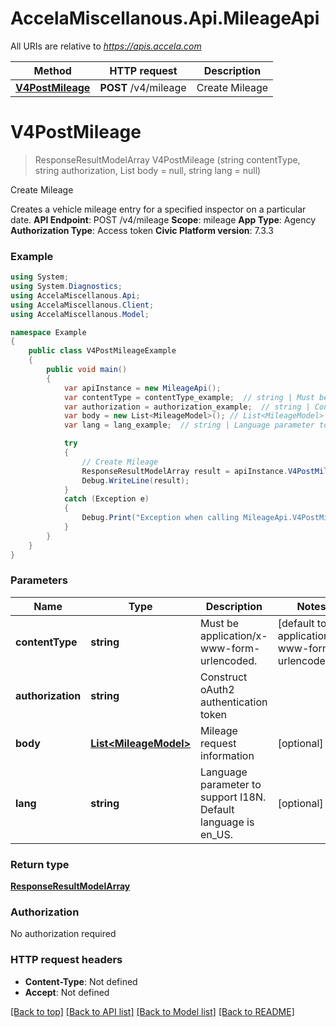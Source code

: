 # AccelaMiscellanous.Api.MileageApi

All URIs are relative to *https://apis.accela.com*

Method | HTTP request | Description
------------- | ------------- | -------------
[**V4PostMileage**](MileageApi.md#v4postmileage) | **POST** /v4/mileage | Create Mileage


<a name="v4postmileage"></a>
# **V4PostMileage**
> ResponseResultModelArray V4PostMileage (string contentType, string authorization, List<MileageModel> body = null, string lang = null)

Create Mileage

Creates a vehicle mileage entry for a specified inspector on a particular date. **API Endpoint**:  POST /v4/mileage  **Scope**:  mileage  **App Type**:  Agency  **Authorization Type**:  Access token  **Civic Platform version**: 7.3.3 

### Example
```csharp
using System;
using System.Diagnostics;
using AccelaMiscellanous.Api;
using AccelaMiscellanous.Client;
using AccelaMiscellanous.Model;

namespace Example
{
    public class V4PostMileageExample
    {
        public void main()
        {
            var apiInstance = new MileageApi();
            var contentType = contentType_example;  // string | Must be application/x-www-form-urlencoded. (default to application/x-www-form-urlencoded)
            var authorization = authorization_example;  // string | Construct oAuth2 authentication token
            var body = new List<MileageModel>(); // List<MileageModel> | Mileage request information (optional) 
            var lang = lang_example;  // string | Language parameter to support I18N. Default language is en_US. (optional) 

            try
            {
                // Create Mileage
                ResponseResultModelArray result = apiInstance.V4PostMileage(contentType, authorization, body, lang);
                Debug.WriteLine(result);
            }
            catch (Exception e)
            {
                Debug.Print("Exception when calling MileageApi.V4PostMileage: " + e.Message );
            }
        }
    }
}
```

### Parameters

Name | Type | Description  | Notes
------------- | ------------- | ------------- | -------------
 **contentType** | **string**| Must be application/x-www-form-urlencoded. | [default to application/x-www-form-urlencoded]
 **authorization** | **string**| Construct oAuth2 authentication token | 
 **body** | [**List&lt;MileageModel&gt;**](MileageModel.md)| Mileage request information | [optional] 
 **lang** | **string**| Language parameter to support I18N. Default language is en_US. | [optional] 

### Return type

[**ResponseResultModelArray**](ResponseResultModelArray.md)

### Authorization

No authorization required

### HTTP request headers

 - **Content-Type**: Not defined
 - **Accept**: Not defined

[[Back to top]](#) [[Back to API list]](../README.md#documentation-for-api-endpoints) [[Back to Model list]](../README.md#documentation-for-models) [[Back to README]](../README.md)

